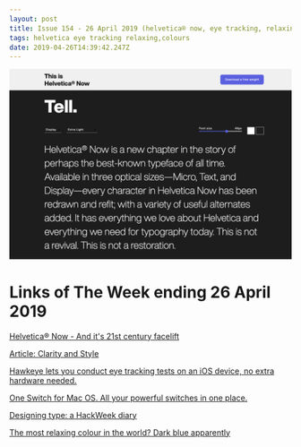 ```yaml
---
layout: post
title: Issue 154 - 26 April 2019 (helvetica® now, eye tracking, relaxing, colours)
tags: helvetica eye tracking relaxing,colours
date: 2019-04-26T14:39:42.247Z
---
```

![Helvetica® Now - And it's 21st century facelift](/assets/uploads/issue-154.png "Helvetica® Now - And it's 21st century facelift")

# Links of The Week ending 26 April 2019

<a href="https://www.monotype.com/fonts/helvetica-now/" target="_blank">Helvetica® Now - And it's 21st century facelift</a>

<a href="https://matthiasott.com/notes/clarity-and-style?" target="_blank">Article: Clarity and Style</a>

<a href="https://www.usehawkeye.com/" target="_blank">Hawkeye lets you conduct eye tracking tests on an iOS device, no extra hardware needed.</a>

<a href="https://fireball.studio/oneswitch/" target="_blank">One Switch for Mac OS. All your powerful switches in one place.</a>

<a href="https://uxdesign.cc/designing-type-a-hackweek-diary-9f07d91e7bcc" target="_blank">Designing type: a HackWeek diary</a>

<a href="https://www.itsnicethat.com/news/g-f-smith-most-relaxing-colour-survey-miscellaneous-100419" target="_blank">The most relaxing colour in the world? Dark blue apparently</a>